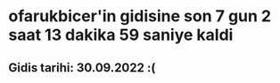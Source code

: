 # ofarukbicer'in gidisine son 7 gun 2 saat 13 dakika 59 saniye kaldi

## Gidis tarihi: 30.09.2022 :(